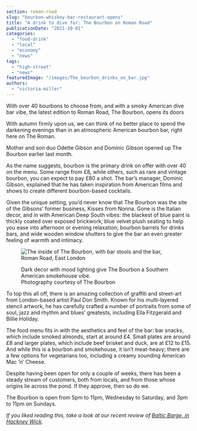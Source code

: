 ```yaml
---
section: roman-road
slug: "bourbon-whiskey-bar-restaurant-opens"
title: "A drink to dive for: The Bourbon on Roman Road"
publicationDate: "2021-10-01"
categories: 
  - "food-drink"
  - "local"
  - "economy"
  - "news"
tags: 
  - "high-street"
  - "news"
featuredImage: "/images/The_bourbon_drinks_on_bar.jpg"
authors: 
  - "victoria-miller"
---
```


With over 40 bourbons to choose from, and with a smoky American dive bar vibe, the latest edition to Roman Road, The Bourbon, opens its doors

With autumn firmly upon us, we can think of no better place to spend the darkening evenings than in an atmospheric American bourbon bar, right here on The Roman.

Mother and son duo Odette Gibson and Dominic Gibson opened up The Bourbon earlier last month.

As the name suggests, bourbon is the primary drink on offer with over 40 on the menu. Some range from £8, while others, such as rare and vintage bourbon, you can expect to pay £80 a shot. The bar’s manager, Dominic Gibson, explained that he has taken inspiration from American films and shows to create different bourbon-based cocktails.

Given the unique setting, you’d never know that The Bourbon was the site of the Gibsons’ former business, Kisses from Nonna. Gone is the Italian decor, and in with American Deep South vibes: the blackest of blue paint is thickly coated over exposed brickwork; blue velvet plush seating to help you ease into afternoon or evening relaxation; bourbon barrels for drinks bars, and wide wooden window shutters to give the bar an even greater feeling of warmth and intimacy. 

<figure>

![The inside of The Bourbon, with bar stools and the bar, Roman Road, East London](/images/The_bourbon_long_bar_view-1024x683.jpg)

<figcaption>

Dark decor with mood lighting give The Bourbon a Southern American smokehouse vibe.  
Photography courtesy of The Bourbon

</figcaption>

</figure>

To top this all off, there is an amazing collection of graffiti and street-art from London-based artist Paul Don Smith. Known for his multi-layered stencil artwork, he has carefully crafted a number of portraits from some of soul, jazz and rhythm and blues’ greatests, including Ella Fitzgerald and Billie Holiday. 

The food menu fits in with the aesthetics and feel of the bar: bar snacks, which include smoked almonds, start at around £4. Small plates are around £8 and larger plates, which include beef brisket and duck, are at £12 to £15. And while this is a bourbon and smokehouse, it isn’t meat-heavy; there are a few options for vegetarians too, including a creamy sounding American Mac ‘n’ Cheese.

Despite having been open for only a couple of weeks, there has been a steady stream of customers, both from locals, and from those whose origins lie across the pond. If they approve, then so do we.

The Bourbon is open from 5pm to 11pm, Wednesday to Saturday, and 3pm to 11pm on Sundays. 

_If you liked reading this, take a look at our recent review of [Baltic Barge, in Hackney Wick](https://romanroadlondon.com/seafood-barge-hackney-wick/)._


